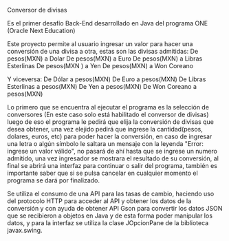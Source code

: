 Conversor de divisas

Es el primer desafío Back-End desarrollado en Java del programa ONE (Oracle Next Education)

Este proyecto permite al usuario ingresar un valor para hacer una conversión de una divisa a otra, estas son las divisas admitidas: De pesos(MXN) a Dolar De pesos(MXN) a Euro De pesos(MXN) a Libras Esterlinas De pesos(MXN ) a Yen De pesos(MXN) a Won Coreano

Y viceversa: De Dólar a pesos(MXN) De Euro a pesos(MXN) De Libras Esterlinas a pesos(MXN) De Yen a pesos(MXN) De Won Coreano a pesos(MXN)

Lo primero que se encuentra al ejecutar el programa es la selección de conversores (En este caso solo está habilitado el conversor de divisas) luego de eso el programa le pedirá que elija la conversión de divisas que desea obtener, una vez elejido pedirá que ingrese la cantidad(pesos, dolares, euros, etc) para poder hacer la conversión, en caso de ingresar una letra o algún símbolo le saltara un mensaje con la leyenda "Error: ingrese un valor válido", no pasará de ahí hasta que se ingrese un numero admitido, una vez ingresador se mostrara el resultado de su conversión, al final se abrirá una interfaz para continuar o salir del programa, también es importante saber que si se pulsa cancelar en cualquier momento el programa se dará por finalizado.

Se utiliza el consumo de una API para las tasas de cambio, haciendo uso del protocolo HTTP para acceder al API y obtener los datos de la conversión y con ayuda de obtener API Gson para convertir los datos JSON que se recibieron a objetos en Java y de esta forma poder manipular los datos, y para la interfaz se utiliza la clase JOpcionPane de la biblioteca javax.swing.
